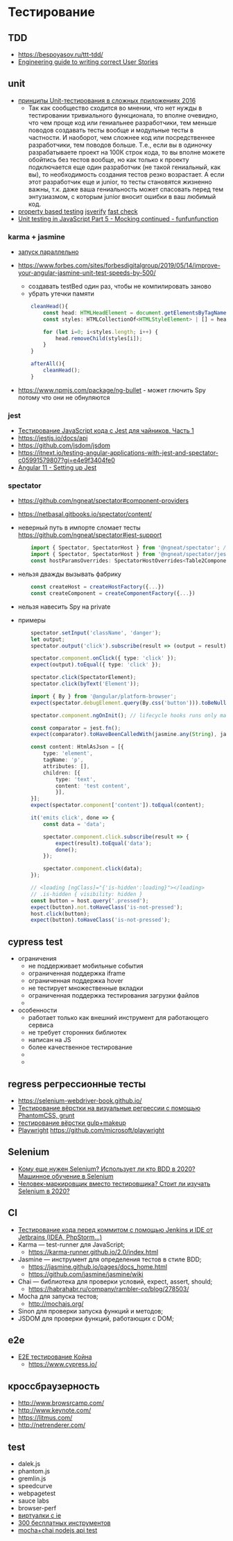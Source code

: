 # Тестирование

## TDD

 * https://bespoyasov.ru/ttt-tdd/
 * [Engineering guide to writing correct User Stories](https://sobolevn.me/2019/02/engineering-guide-to-user-stories)

##  unit
	
 * [принципы Unit-тестирования в сложных приложениях 2016](https://habrahabr.ru/post/310826/)
	* Так как сообщество сходится во мнении, что нет нужды в тестировании тривиального функционала, то вполне очевидно, что чем проще код или гениальнее разработчики, тем меньше поводов создавать тесты вообще и модульные тесты в частности. И наоборот, чем сложнее код или посредственнее разработчики, тем поводов больше. Т.е., если вы в одиночку разрабатываете проект на 100К строк кода, то вы вполне можете обойтись без тестов вообще, но как только к проекту подключается еще один разработчик (не такой гениальный, как вы), то необходимость создания тестов резко возрастает. А если этот разработчик еще и junior, то тесты становятся жизненно важны, т.к. даже ваша гениальность может спасовать перед тем энтузиазмом, с которым junior вносит ошибки в ваш любимый код.
 * [property based testing](https://www.youtube.com/watch?v=H-cBhNMxlCw) [jsverify](https://github.com/jsverify/jsverify) [fast check](https://github.com/dubzzz/fast-check)
 * [Unit testing in JavaScript Part 5 - Mocking continued - funfunfunction](https://www.youtube.com/watch?v=ZbModC5pqv0&list=PL0zVEGEvSaeF_zoW9o66wa_UCNE3a7BEr&index=6)

### karma + jasmine

 * [запуск параллельно](https://karma-runner.github.io/6.3/config/configuration-file.html#concurrency)
 * https://www.forbes.com/sites/forbesdigitalgroup/2019/05/14/improve-your-angular-jasmine-unit-test-speeds-by-500/
	* создавать testBed один раз, чтобы не компилировать заново
	* убрать утечки памяти

	```ts
		cleanHead(){
			const head: HTMLHeadElement = document.getElementsByTagName('head')[0];
			const styles: HTMLCollectionOf<HTMLStyleElement> | [] = head.getElementsByTagName('style');

			for (let i=0; i<styles.length; i++) {
				head.removeChild(styles[i]);
			}
		}

		afterAll(){
			cleanHead();
		}
	```
 * https://www.npmjs.com/package/ng-bullet - может глючить Spy потому что они не обнуляются

### jest

 * [Тестирование JavaScript кода с Jest для чайников. Часть 1](https://habr.com/ru/post/502302/)
 * https://jestjs.io/docs/api
 * https://github.com/jsdom/jsdom
 * https://itnext.io/testing-angular-applications-with-jest-and-spectator-c05991579807?gi=e4e9f3404fe0
 * [Angular 11 - Setting up Jest](https://dev.to/alfredoperez/angular-10-setting-up-jest-2m0l)

### spectator

 * https://github.com/ngneat/spectator#component-providers
 * https://netbasal.gitbooks.io/spectator/content/
 * неверный путь в импорте сломает тесты https://github.com/ngneat/spectator#jest-support

	```ts
		import { Spectator, SpectatorHost } from '@ngneat/spectator'; // wrong
		import { Spectator, SpectatorHost } from '@ngneat/spectator/jest'; // right
		const hostParamsOverrides: SpectatorHostOverrides<Table2Component<unknown>, HostComponent, HostComponent> = {...}

	```
 * нельзя дважды вызывать фабрику

	```ts
		const createHost = createHostFactory({...})
		const createComponent = createComponentFactory({...})
	```
 * нельзя навесить Spy на private
 * примеры
	```ts
		spectator.setInput('className', 'danger');
		let output;
		spectator.output('click').subscribe(result => (output = result));

		spectator.component.onClick({ type: 'click' });
		expect(output).toEqual({ type: 'click' });

		spectator.click(SpectatorElement);
		spectator.click(byText('Element'));

		import { By } from '@angular/platform-browser';
		expect(spectator.debugElement.query(By.css('button'))).toBeNull();

		spectator.component.ngOnInit(); // lifecycle hooks runs only manually

		const comparator = jest.fn();
		expect(comparator).toHaveBeenCalledWith(jasmine.any(String), jasmine.any(Number), SortDirection.ASC);

		const content: HtmlAsJson = [{
			type: 'element',
			tagName: 'p',
			attributes: [],
			children: [{
				type: 'text',
				content: 'test content',
				}],
		}];
		expect(spectator.component['content']).toEqual(content);

		it('emits click', done => {
			const data = 'data';

			spectator.component.click.subscribe(result => {
				expect(result).toEqual('data');
				done();
			});

			spectator.component.click(data);
		});

		// <loading [ngClass]="{'is-hidden':loading}"></loading>
		// .is-hidden { visibility: hidden }
		const button = host.query('.pressed');
		expect(button).not.toHaveClass('is-not-pressed');
		host.click(button);
		expect(button).toHaveClass('is-not-pressed');
	```

##  cypress test

 * ограничения
	* не поддерживает мобильные события
	* ограниченная поддержка iframe
	* ограниченная поддержка hover
	* не тестирует множественные вкладки
	* ограниченная поддержка тестирования загрузки файлов
	* 
 * особенности
 	* работает только как внешний инструмент для работающего сервиса
 	* не требует сторонних библиотек
	* написан на JS
	* более качественное тестирование
	* 
	* 
## regress регрессионные тесты

 * https://selenium-webdriver-book.github.io/
 * [Тестирование вёрстки на визуальные регрессии с помощью PhantomCSS, grunt](http://habrahabr.ru/post/271379/)
 * [тестирование вёрстки gulp+makeup](https://habrahabr.ru/company/2gis/blog/277457/)
 * [Playwright](https://habr.com/ru/company/jugru/blog/487294/) https://github.com/microsoft/playwright

## Selenium

 * [Кому еще нужен Selenium? Использует ли кто BDD в 2020? Машинное обучение в Selenium](https://habr.com/ru/company/jugru/blog/494256/)
 * [Человек-маркировщик вместо тестировщика? Стоит ли изучать Selenium в 2020?](https://habr.com/ru/post/499658/)

##  CI

 * [Тестирование кода перед коммитом с помощью Jenkins и IDE от Jetbrains (IDEA, PhpStorm...)](http://habrahabr.ru/post/182042/)
 *  Karma — test-runner для JavaScript;
	* https://karma-runner.github.io/2.0/index.html
 *  Jasmine — инструмент для определения тестов в стиле BDD;
	* https://jasmine.github.io/pages/docs_home.html
	* https://github.com/jasmine/jasmine/wiki
 *  Chai — библиотека для проверки условий, expect, assert, should;
	* https://habrahabr.ru/company/rambler-co/blog/278503/
 * Mocha для запуска тестов;
	* http://mochajs.org/
 * Sinon для проверки запуска функций и методов;
 * JSDOM для проверки функций, работающих с DOM;

## e2e

 * [Е2Е тестирование Койна](https://bespoyasov.ru/blog/coin-e2e-with-cypress/)
    * https://www.cypress.io/
 
##  кроссбраузерность

 * http://www.browsrcamp.com/
 * http://www.keynote.com/
 * https://litmus.com/
 * http://netrenderer.com/

##  test

 * dalek.js
 * phantom.js
 * gremlin.js
 * speedcurve
 * webpagetest
 * sauce labs
 * browser-perf
 * [виртуалки с ie](https://developer.microsoft.com/en-us/microsoft-edge/tools/vms/windows/)
 * [300 бесплатных инструментов](https://habrahabr.ru/post/250621/)
 * [mocha+chai nodejs api test](https://habrahabr.ru/post/308352/)


